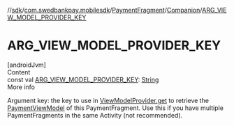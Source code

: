//[sdk](../../../../index.md)/[com.swedbankpay.mobilesdk](../../index.md)/[PaymentFragment](../index.md)/[Companion](index.md)/[ARG_VIEW_MODEL_PROVIDER_KEY](-a-r-g_-v-i-e-w_-m-o-d-e-l_-p-r-o-v-i-d-e-r_-k-e-y.md)



# ARG_VIEW_MODEL_PROVIDER_KEY  
[androidJvm]  
Content  
const val [ARG_VIEW_MODEL_PROVIDER_KEY](-a-r-g_-v-i-e-w_-m-o-d-e-l_-p-r-o-v-i-d-e-r_-k-e-y.md): [String](https://kotlinlang.org/api/latest/jvm/stdlib/kotlin/-string/index.html)  
More info  


Argument key: the key to use in [ViewModelProvider.get](https://developer.android.com/reference/kotlin/androidx/lifecycle/ViewModelProvider.html#get) to retrieve the [PaymentViewModel](../../-payment-view-model/index.md) of this PaymentFragment. Use this if you have multiple PaymentFragments in the same Activity (not recommended).

  




